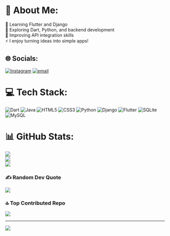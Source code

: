 # 💫 About Me:
🔭 Learning Flutter and Django<br>🌱 Exploring Dart, Python, and backend development<br>🤝 Improving API integration skills<br>⚡ I enjoy turning ideas into simple apps!


## 🌐 Socials:
[![Instagram](https://img.shields.io/badge/Instagram-%23E4405F.svg?logo=Instagram&logoColor=white)](https://instagram.com/satya__gagre) [![email](https://img.shields.io/badge/Email-D14836?logo=gmail&logoColor=white)](mailto:satyamgagre4@gmail.com ) 

# 💻 Tech Stack:
![Dart](https://img.shields.io/badge/dart-%230175C2.svg?style=plastic&logo=dart&logoColor=white) ![Java](https://img.shields.io/badge/java-%23ED8B00.svg?style=plastic&logo=openjdk&logoColor=white) ![HTML5](https://img.shields.io/badge/html5-%23E34F26.svg?style=plastic&logo=html5&logoColor=white) ![CSS3](https://img.shields.io/badge/css3-%231572B6.svg?style=plastic&logo=css3&logoColor=white) ![Python](https://img.shields.io/badge/python-3670A0?style=plastic&logo=python&logoColor=ffdd54) ![Django](https://img.shields.io/badge/django-%23092E20.svg?style=plastic&logo=django&logoColor=white) ![Flutter](https://img.shields.io/badge/Flutter-%2302569B.svg?style=plastic&logo=Flutter&logoColor=white) ![SQLite](https://img.shields.io/badge/sqlite-%2307405e.svg?style=plastic&logo=sqlite&logoColor=white) ![MySQL](https://img.shields.io/badge/mysql-4479A1.svg?style=plastic&logo=mysql&logoColor=white)
# 📊 GitHub Stats:
![](https://github-readme-stats.vercel.app/api?username=satyamgagre&theme=dark&hide_border=false&include_all_commits=true&count_private=false)<br/>
![](https://nirzak-streak-stats.vercel.app/?user=satyamgagre&theme=dark&hide_border=false)<br/>
![](https://github-readme-stats.vercel.app/api/top-langs/?username=satyamgagre&theme=dark&hide_border=false&include_all_commits=true&count_private=false&layout=compact)

### ✍️ Random Dev Quote
![](https://quotes-github-readme.vercel.app/api?type=horizontal&theme=dark)

### 🔝 Top Contributed Repo
![](https://github-contributor-stats.vercel.app/api?username=satyamgagre&limit=5&theme=dark&combine_all_yearly_contributions=true)

---
[![](https://visitcount.itsvg.in/api?id=satyamgagre&icon=0&color=0)](https://visitcount.itsvg.in)
